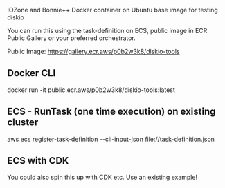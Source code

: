 IOZone and Bonnie++ Docker container on Ubuntu base image for testing diskio

You can run this using the task-definition on ECS, public image in ECR Public Gallery or your preferred orchestrator.

Public Image: https://gallery.ecr.aws/p0b2w3k8/diskio-tools

## Docker CLI

docker run -it public.ecr.aws/p0b2w3k8/diskio-tools:latest

## ECS - RunTask (one time execution) on existing cluster

aws ecs register-task-definition --cli-input-json file://task-definition.json

## ECS with CDK

You could also spin this up with CDK etc. Use an existing example!

